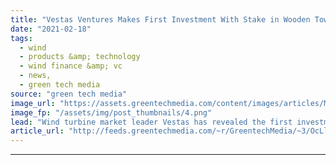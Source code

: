 ```yaml
---
title: "Vestas Ventures Makes First Investment With Stake in Wooden Tower Start-Up"
date: "2021-02-18"
tags: 
  - wind
  - products &amp; technology
  - wind finance &amp; vc
  - news,
  - green tech media
source: "green tech media"
image_url: "https://assets.greentechmedia.com/content/images/articles/Modvion_tower_assembly_xl_credit_modvion.jpg"
image_fp: "/assets/img/post_thumbnails/4.png"
lead: "Wind turbine market leader Vestas has revealed the first investment made by its venture fund with a stake in Swedish wooden wind tower start-up Modvion. Modvion builds wind towers from sections of specially prepared wood laminate panels. As well as b ..."
article_url: "http://feeds.greentechmedia.com/~r/GreentechMedia/~3/OcLlkMmfW30/vestas-ventures-makes-first-investment-with-wooden-tower-stake"
---
```


---
